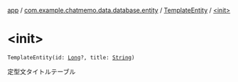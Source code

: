 [app](../../index.md) / [com.example.chatmemo.data.database.entity](../index.md) / [TemplateEntity](index.md) / [&lt;init&gt;](./-init-.md)

# &lt;init&gt;

`TemplateEntity(id: `[`Long`](https://kotlinlang.org/api/latest/jvm/stdlib/kotlin/-long/index.html)`?, title: `[`String`](https://kotlinlang.org/api/latest/jvm/stdlib/kotlin/-string/index.html)`)`

定型文タイトルテーブル

